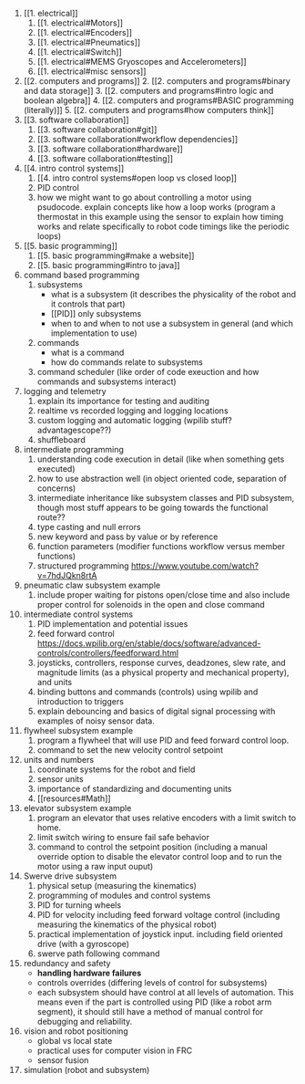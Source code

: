 1. [[1. electrical]]
	1. [[1. electrical#Motors]]
	2. [[1. electrical#Encoders]]
	3. [[1. electrical#Pneumatics]]
	4. [[1. electrical#Switch]]
	5. [[1. electrical#MEMS Gryoscopes and Accelerometers]]
	6. [[1. electrical#misc sensors]]
2. [[2. computers and programs]]
	2. [[2. computers and programs#binary and data storage]]
	3. [[2. computers and programs#intro logic and boolean algebra]]
	4. [[2. computers and programs#BASIC programming (literally)]]
	5. [[2. computers and programs#how computers think]]
3. [[3. software collaboration]]
	1. [[3. software collaboration#git]]
	3. [[3. software collaboration#workflow dependencies]]
	4. [[3. software collaboration#hardware]]
	5. [[3. software collaboration#testing]]
4. [[4. intro control systems]]
	1. [[4. intro control systems#open loop vs closed loop]]
	2. PID control
	3. how we might want to go about controlling a motor using psudocode. explain concepts like how a loop works (program a thermostat in this example using the sensor to explain how timing works and relate specifically to robot code timings like the periodic loops)
5. [[5. basic programming]]
	1. [[5. basic programming#make a website]]
	2. [[5. basic programming#intro to java]]
7. command based programming
	1. subsystems
		- what is a subsystem (it describes the physicality of the robot and it controls that part)
		- [[PID]] only subsystems
		- when to and when to not use a subsystem in general (and which implementation to use)
	1. commands
		- what is a command
		- how do commands relate to subsystems
	2. command scheduler (like order of code exeuction and how commands and subsystems interact)
8. logging and telemetry
	1. explain its importance for testing and auditing
	2. realtime vs recorded logging and logging locations
	3. custom logging and automatic logging (wpilib stuff? advantagescope??)
	4. shuffleboard
9. intermediate programming
	1. understanding code execution in detail (like when something gets executed)
	2. how to use abstraction well (in object oriented code, separation of concerns)
	3. intermediate inheritance like subsystem classes and PID subsystem, though most stuff appears to be going towards the functional route??
	4. type casting and null errors
	5. new keyword and pass by value or by reference
	6. function parameters (modifier functions workflow versus member functions)
	7. structured programming https://www.youtube.com/watch?v=7hdJQkn8rtA
10. pneumatic claw subsystem example
	1. include proper waiting for pistons open/close time and also include proper control for solenoids in the open and close command
11. intermediate control systems
	1. PID implementation and potential issues
	2. feed forward control https://docs.wpilib.org/en/stable/docs/software/advanced-controls/controllers/feedforward.html
	3. joysticks, controllers, response curves, deadzones, slew rate, and magnitude limits (as a physical property and mechanical property), and units
	4. binding buttons and commands (controls) using wpilib and introduction to triggers
	5. explain debouncing and basics of digital signal processing with examples of noisy sensor data.
12. flywheel subsystem example
	1. program a flywheel that will use PID and feed forward control loop.
	2. command to set the new velocity control setpoint
13. units and numbers
	1. coordinate systems for the robot and field
	2. sensor units
	3. importance of standardizing and documenting units
	4. [[resources#Math]]
14. elevator subsystem example
	1. program an elevator that uses relative encoders with a limit switch to home.
	2. limit switch wiring to ensure fail safe behavior
	3. command to control the setpoint position (including a manual override option to disable the elevator control loop and to run the motor using a raw input ouput)
15. Swerve drive subsystem
	1. physical setup (measuring the kinematics)
	2. programming of modules and control systems
	3. PID for turning wheels
	4. PID for velocity including feed forward voltage control (including measuring the kinematics of the physical robot)
	5. practical implementation of joystick input. including field oriented drive (with a gyroscope)
	6. swerve path following command
16. redundancy and safety 
	- **handling hardware failures**
	- controls overrides (differing levels of control for subsystems)
	- each subsystem should have control at all levels of automation. This means even if the part is controlled using PID (like a robot arm segment), it should still have a method of manual control for debugging and reliability.
17. vision and robot positioning
	- global vs local state
	- practical uses for computer vision in FRC
	- sensor fusion
18. simulation (robot and subsystem)